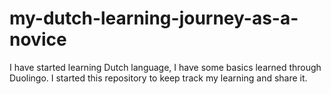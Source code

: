 # my-dutch-learning-journey-as-a-novice
I have started learning Dutch language, I have some basics learned through Duolingo. I started this repository to keep track my learning and share it.
